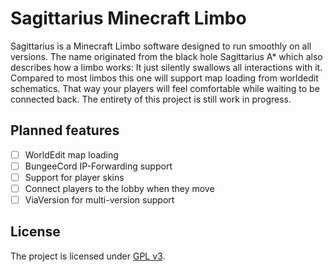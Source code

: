 # Sagittarius Minecraft Limbo
Sagittarius is a Minecraft Limbo software designed to run smoothly on all versions. The name originated from the black hole Sagittarius A* which also describes how a limbo works: It just silently swallows all interactions with it.
Compared to most limbos this one will support map loading from worldedit schematics. That way your players will feel comfortable while waiting to be connected back.
The entirety of this project is still work in progress.

## Planned features
- [ ] WorldEdit map loading
- [ ] BungeeCord IP-Forwarding support
- [ ] Support for player skins
- [ ] Connect players to the lobby when they move
- [ ] ViaVersion for multi-version support

## License
The project is licensed under [GPL v3](LICENSE).
